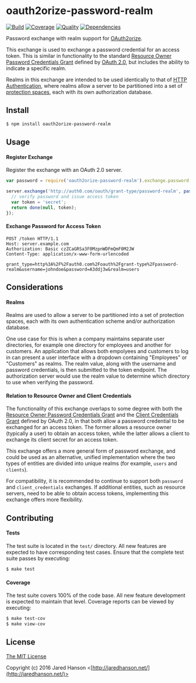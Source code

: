 # oauth2orize-password-realm

[![Build](https://img.shields.io/travis/jaredhanson/oauth2orize-password-realm.svg)](https://travis-ci.org/jaredhanson/oauth2orize-password-realm)
[![Coverage](https://img.shields.io/coveralls/jaredhanson/oauth2orize-password-realm.svg)](https://coveralls.io/r/jaredhanson/oauth2orize-password-realm)
[![Quality](https://img.shields.io/codeclimate/github/jaredhanson/oauth2orize-password-realm.svg?label=quality)](https://codeclimate.com/github/jaredhanson/oauth2orize-password-realm)
[![Dependencies](https://img.shields.io/david/jaredhanson/oauth2orize-password-realm.svg)](https://david-dm.org/jaredhanson/oauth2orize-password-realm)


Password exchange with realm support for [OAuth2orize](https://github.com/jaredhanson/oauth2orize).

This exchange is used to exchange a password credential for an access token.
This is similar in functionality to the standard [Resource Owner Password Credentials Grant](https://tools.ietf.org/html/rfc6749#section-4.3)
defined by [OAuth 2.0](https://tools.ietf.org/html/rfc6749), but includes the
ability to indicate a specific realm.

Realms in this exchange are intended to be used identically to that of [HTTP Authentication](https://tools.ietf.org/html/rfc7235),
where realms allow a server to be partitioned into a set of [protection spaces](https://tools.ietf.org/html/rfc7235#section-2.2), each
with its own authorization database.

## Install

```bash
$ npm install oauth2orize-password-realm
```

## Usage

#### Register Exchange

Register the exchange with an OAuth 2.0 server.

```javascript
var password = require('oauth2orize-password-realm').exchange.password;

server.exchange('http://auth0.com/oauth/grant-type/password-realm', password(function(client, username, password, realm, scope, done) {
  // verify password and issue access token
  var token = 'secret';
  return done(null, token);
});
```

#### Exchange Password for Access Token

```
POST /token HTTP/1.1
Host: server.example.com
Authorization: Basic czZCaGRSa3F0MzpnWDFmQmF0M2JW
Content-Type: application/x-www-form-urlencoded

grant_type=http%3A%2F%2Fauth0.com%2Foauth%2Fgrant-type%2Fpassword-realm&username=johndoe&password=A3ddj3w&realm=users
```

## Considerations

#### Realms

Realms are used to allow a server to be partitioned into a set of protection
spaces, each with its own authentication scheme and/or authorization database.

One use case for this is when a company maintains separate user directories, for
example one directory for employees and another for customers.  An application
that allows both empolyees and customers to log in can present a user interface
with a dropdown containing "Employees" or "Customers" as realms.  The realm
value, along with the username and password credentials, is then submitted to
the token endpoint.  The authorization server would use the realm value to
determine which directory to use when verifying the password.

#### Relation to Resource Owner and Client Credentials

The functionality of this exchange overlaps to some degree with both the [Resource Owner Password Credentials Grant](https://tools.ietf.org/html/rfc6749#section-4.3)
and the [Client Credentials Grant](https://tools.ietf.org/html/rfc6749#section-4.4)
defined by OAuth 2.0, in that both allow a password credential to be exchanged
for an access token.  The former allows a resource owner (typically a user) to
obtain an access token, while the latter allows a client to exchange its client
secret for an access token.

This exchange offers a more general form of password exchange, and could be used
as an alternative, unified implementation where the two types of entities are divided
into unique realms (for example, `users` and `clients`).

For compatibility, it is recommended to continue to support both `password` and
`client_credentials` exchanges.  If additional entities, such as resource
servers, need to be able to obtain access tokens, implementing this exchange
offers more flexibility.


## Contributing

#### Tests

The test suite is located in the `test/` directory.  All new features are
expected to have corresponding test cases.  Ensure that the complete test suite
passes by executing:

```bash
$ make test
```

#### Coverage

The test suite covers 100% of the code base.  All new feature development is
expected to maintain that level.  Coverage reports can be viewed by executing:

```bash
$ make test-cov
$ make view-cov
```

## License

[The MIT License](http://opensource.org/licenses/MIT)

Copyright (c) 2016 Jared Hanson <[http://jaredhanson.net/](http://jaredhanson.net/)>
